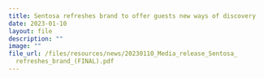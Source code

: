 ```yaml
---
title: Sentosa refreshes brand to offer guests new ways of discovery
date: 2023-01-10
layout: file
description: ""
image: ""
file_url: /files/resources/news/20230110_Media_release_Sentosa_
  refreshes_brand_(FINAL).pdf
---
```


